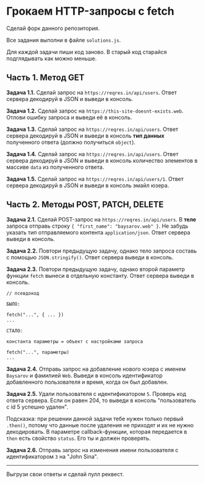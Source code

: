# Грокаем HTTP-запросы с fetch

Сделай форк данного репозитория.

Все задания выполни в файле `solutions.js`.

Для каждой задачи пиши код заново. В старый код старайся подглядывать как можно меньше.

## Часть 1. Метод GET

**Задача 1.1.** Сделай запрос на `https://reqres.in/api/users`. Ответ сервера декодируй в JSON и выведи в консоль. 

**Задача 1.2.** Сделай запрос на `https://this-site-doesnt-exists.web`. Отлови ошибку запроса и выведи её в консоль.

**Задача 1.3.** Сделай запрос на `https://reqres.in/api/users`. Ответ сервера декодируй в JSON и выведи в консоль **тип данных** полученного ответа (должно получиться `object`).

**Задача 1.4.** Сделай запрос на `https://reqres.in/api/users`. Ответ сервера декодируй в JSON и выведи в консоль количество элементов в массиве `data` из полученного ответа.

**Задача 1.5.** Сделай запрос на `https://reqres.in/api/users/1`. Ответ сервера декодируй в JSON и выведи в консоль эмайл юзера.

## Часть 2. Методы POST, PATCH, DELETE

**Задача 2.1.** Сделай POST-запрос на `https://reqres.in/api/users`. В **теле** запроса отправь строку `{ "first_name": "baysarov.web" }`. Не забудь указать тип отправляемого контента `application/json`. Ответ сервера выведи в консоль.


**Задача 2.2.** Повтори предыдущую задачу, однако тело запроса составь с помощью `JSON.stringify()`. Ответ сервера выведи в консоль.

**Задача 2.3.** Повтори предыдущую задачу, однако второй параметр функции `fetch` вынеси в отдельную константу. Ответ сервера выведи в консоль.

```
// псевдокод

БЫЛО:

fetch("...", { ... })
...

СТАЛО:

константа параметры = объект c настройками запроса

fetch("...", параметры)
...
```

**Задача 2.4.** Отправь запрос на добавление нового юзера с именем `Baysarov` и фамилией `Web`. Выведи в консоль идентификатор добавленного пользователя и время, когда он был добавлен.

**Задача 2.5.** Удали пользователя с идентификатором `5`. Проверь код ответа сервера. Если он равен 204, то выведи в консоль "пользователь с id 5 успешно удален".

Подсказка: при решении данной задачи тебе нужен только первый `.then()`, потому что данные после удаления не приходят и их не нужно декодировать. В параметре callback-функции, которая передается в `then` есть свойство `status`. Его ты и должен проверять.

**Задача 2.6.** Отправь запрос на изменения имени пользователя с идентификатором `3` на "John Sina".

---

Выгрузи свои ответы и сделай пулл реквест.
